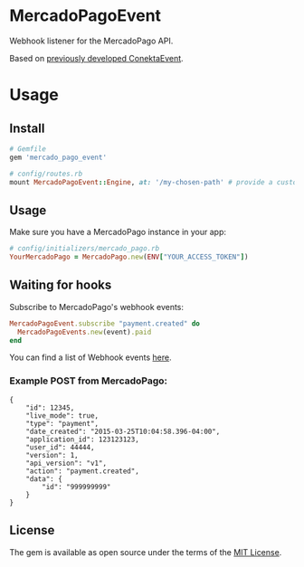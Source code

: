 # MercadoPagoEvent
Webhook listener for the MercadoPago API.

Based on [previously developed ConektaEvent](https://github.com/moneypool/conekta_event).

# Usage

## Install

```ruby
# Gemfile
gem 'mercado_pago_event'
```

```ruby
# config/routes.rb
mount MercadoPagoEvent::Engine, at: '/my-chosen-path' # provide a custom path
```

## Usage

Make sure you have a MercadoPago instance in your app:

```ruby
# config/initializers/mercado_pago.rb
YourMercadoPago = MercadoPago.new(ENV["YOUR_ACCESS_TOKEN"])
```

## Waiting for hooks

Subscribe to MercadoPago's webhook events:

```ruby
MercadoPagoEvent.subscribe "payment.created" do
  MercadoPagoEvents.new(event).paid
end
```

You can find a list of Webhook events [here](https://www.mercadopago.com.mx/developers/es/guides/notifications/webhooks).

### Example POST from MercadoPago:

```
{
    "id": 12345,
    "live_mode": true,
    "type": "payment",
    "date_created": "2015-03-25T10:04:58.396-04:00",
    "application_id": 123123123,
    "user_id": 44444,
    "version": 1,
    "api_version": "v1",
    "action": "payment.created",
    "data": {
        "id": "999999999"
    }
}
```

## License
The gem is available as open source under the terms of the [MIT License](https://opensource.org/licenses/MIT).
